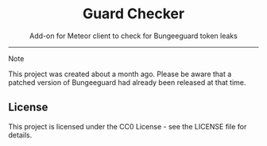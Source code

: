 <div align="center">
  <h1>Guard Checker</h1>
  <p>Add-on for Meteor client to check for Bungeeguard token leaks</p>
</div>

---

> [!NOTE]
> This project was created about a month ago.
> Please be aware that a patched version of Bungeeguard had already been released at that time.

## License
This project is licensed under the CC0 License - see the LICENSE file for details.
